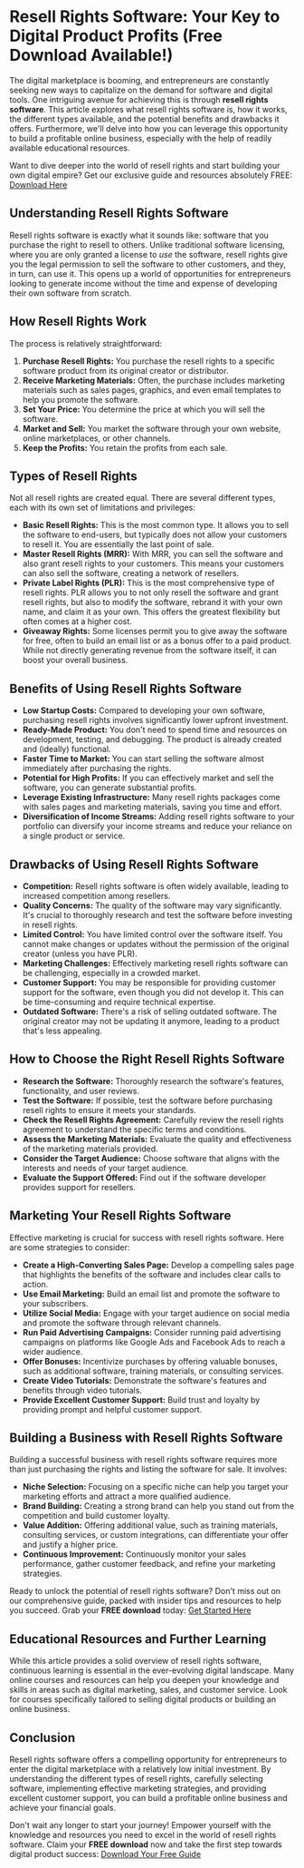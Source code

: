 # Resell Rights Software: Your Key to Digital Product Profits (Free Download Available!)

The digital marketplace is booming, and entrepreneurs are constantly seeking new ways to capitalize on the demand for software and digital tools. One intriguing avenue for achieving this is through **resell rights software**. This article explores what resell rights software is, how it works, the different types available, and the potential benefits and drawbacks it offers. Furthermore, we'll delve into how you can leverage this opportunity to build a profitable online business, especially with the help of readily available educational resources.

Want to dive deeper into the world of resell rights and start building your own digital empire? Get our exclusive guide and resources absolutely FREE: [Download Here](https://udemywork.com/resell-rights-software)

## Understanding Resell Rights Software

Resell rights software is exactly what it sounds like: software that you purchase the right to resell to others. Unlike traditional software licensing, where you are only granted a license to *use* the software, resell rights give you the legal permission to sell the software to other customers, and they, in turn, can use it. This opens up a world of opportunities for entrepreneurs looking to generate income without the time and expense of developing their own software from scratch.

## How Resell Rights Work

The process is relatively straightforward:

1.  **Purchase Resell Rights:** You purchase the resell rights to a specific software product from its original creator or distributor.
2.  **Receive Marketing Materials:** Often, the purchase includes marketing materials such as sales pages, graphics, and even email templates to help you promote the software.
3.  **Set Your Price:** You determine the price at which you will sell the software.
4.  **Market and Sell:** You market the software through your own website, online marketplaces, or other channels.
5.  **Keep the Profits:** You retain the profits from each sale.

## Types of Resell Rights

Not all resell rights are created equal. There are several different types, each with its own set of limitations and privileges:

*   **Basic Resell Rights:** This is the most common type. It allows you to sell the software to end-users, but typically does not allow your customers to resell it. You are essentially the last point of sale.
*   **Master Resell Rights (MRR):** With MRR, you can sell the software and also grant resell rights to your customers. This means your customers can also sell the software, creating a network of resellers.
*   **Private Label Rights (PLR):** This is the most comprehensive type of resell rights. PLR allows you to not only resell the software and grant resell rights, but also to modify the software, rebrand it with your own name, and claim it as your own. This offers the greatest flexibility but often comes at a higher cost.
*   **Giveaway Rights:** Some licenses permit you to give away the software for free, often to build an email list or as a bonus offer to a paid product. While not directly generating revenue from the software itself, it can boost your overall business.

## Benefits of Using Resell Rights Software

*   **Low Startup Costs:** Compared to developing your own software, purchasing resell rights involves significantly lower upfront investment.
*   **Ready-Made Product:** You don't need to spend time and resources on development, testing, and debugging. The product is already created and (ideally) functional.
*   **Faster Time to Market:** You can start selling the software almost immediately after purchasing the rights.
*   **Potential for High Profits:** If you can effectively market and sell the software, you can generate substantial profits.
*   **Leverage Existing Infrastructure:** Many resell rights packages come with sales pages and marketing materials, saving you time and effort.
*   **Diversification of Income Streams:** Adding resell rights software to your portfolio can diversify your income streams and reduce your reliance on a single product or service.

## Drawbacks of Using Resell Rights Software

*   **Competition:** Resell rights software is often widely available, leading to increased competition among resellers.
*   **Quality Concerns:** The quality of the software may vary significantly. It's crucial to thoroughly research and test the software before investing in resell rights.
*   **Limited Control:** You have limited control over the software itself. You cannot make changes or updates without the permission of the original creator (unless you have PLR).
*   **Marketing Challenges:** Effectively marketing resell rights software can be challenging, especially in a crowded market.
*   **Customer Support:** You may be responsible for providing customer support for the software, even though you did not develop it. This can be time-consuming and require technical expertise.
*   **Outdated Software:** There's a risk of selling outdated software. The original creator may not be updating it anymore, leading to a product that's less appealing.

## How to Choose the Right Resell Rights Software

*   **Research the Software:** Thoroughly research the software's features, functionality, and user reviews.
*   **Test the Software:** If possible, test the software before purchasing resell rights to ensure it meets your standards.
*   **Check the Resell Rights Agreement:** Carefully review the resell rights agreement to understand the specific terms and conditions.
*   **Assess the Marketing Materials:** Evaluate the quality and effectiveness of the marketing materials provided.
*   **Consider the Target Audience:** Choose software that aligns with the interests and needs of your target audience.
*   **Evaluate the Support Offered:** Find out if the software developer provides support for resellers.

## Marketing Your Resell Rights Software

Effective marketing is crucial for success with resell rights software. Here are some strategies to consider:

*   **Create a High-Converting Sales Page:** Develop a compelling sales page that highlights the benefits of the software and includes clear calls to action.
*   **Use Email Marketing:** Build an email list and promote the software to your subscribers.
*   **Utilize Social Media:** Engage with your target audience on social media and promote the software through relevant channels.
*   **Run Paid Advertising Campaigns:** Consider running paid advertising campaigns on platforms like Google Ads and Facebook Ads to reach a wider audience.
*   **Offer Bonuses:** Incentivize purchases by offering valuable bonuses, such as additional software, training materials, or consulting services.
*   **Create Video Tutorials:** Demonstrate the software's features and benefits through video tutorials.
*   **Provide Excellent Customer Support:** Build trust and loyalty by providing prompt and helpful customer support.

## Building a Business with Resell Rights Software

Building a successful business with resell rights software requires more than just purchasing the rights and listing the software for sale. It involves:

*   **Niche Selection:** Focusing on a specific niche can help you target your marketing efforts and attract a more qualified audience.
*   **Brand Building:** Creating a strong brand can help you stand out from the competition and build customer loyalty.
*   **Value Addition:** Offering additional value, such as training materials, consulting services, or custom integrations, can differentiate your offer and justify a higher price.
*   **Continuous Improvement:** Continuously monitor your sales performance, gather customer feedback, and refine your marketing strategies.

Ready to unlock the potential of resell rights software? Don't miss out on our comprehensive guide, packed with insider tips and resources to help you succeed. Grab your **FREE download** today: [Get Started Here](https://udemywork.com/resell-rights-software)

## Educational Resources and Further Learning

While this article provides a solid overview of resell rights software, continuous learning is essential in the ever-evolving digital landscape. Many online courses and resources can help you deepen your knowledge and skills in areas such as digital marketing, sales, and customer service. Look for courses specifically tailored to selling digital products or building an online business.

## Conclusion

Resell rights software offers a compelling opportunity for entrepreneurs to enter the digital marketplace with a relatively low initial investment. By understanding the different types of resell rights, carefully selecting software, implementing effective marketing strategies, and providing excellent customer support, you can build a profitable online business and achieve your financial goals.

Don't wait any longer to start your journey! Empower yourself with the knowledge and resources you need to excel in the world of resell rights software. Claim your **FREE download** now and take the first step towards digital product success: [Download Your Free Guide](https://udemywork.com/resell-rights-software)
